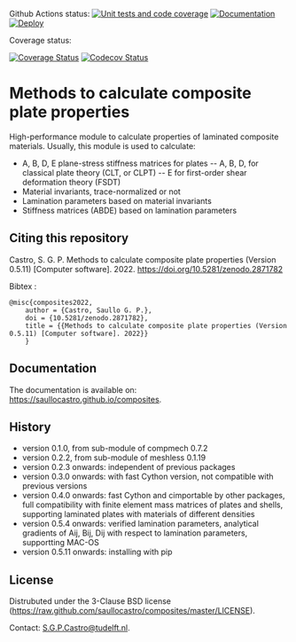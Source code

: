 Github Actions status:
[![Unit tests and code coverage](https://github.com/saullocastro/composites/actions/workflows/pytest_and_coverage.yml/badge.svg)](https://github.com/saullocastro/composites/actions/workflows/pytest_and_coverage.yml)
[![Documentation](https://github.com/saullocastro/composites/actions/workflows/auto_doc.yml/badge.svg)](https://github.com/saullocastro/composites/actions/workflows/auto_doc.yml)
[![Deploy](https://github.com/saullocastro/composites/actions/workflows/pythonpublish.yml/badge.svg)](https://github.com/saullocastro/composites/actions/workflows/pythonpublish.yml)

Coverage status:

[![Coverage Status](https://coveralls.io/repos/github/saullocastro/composites/badge.png?branch=master)](https://coveralls.io/github/saullocastro/composites?branch=master)
[![Codecov Status](https://codecov.io/gh/saullocastro/composites/branch/master/graph/badge.svg?token=KD9D8G8D2P)](https://codecov.io/gh/saullocastro/composites)


Methods to calculate composite plate properties
===============================================

High-performance module to calculate properties of laminated composite
materials. Usually, this module is used to calculate:

- A, B, D, E plane-stress stiffness matrices for plates
-- A, B, D, for classical plate theory (CLT, or CLPT)
-- E for first-order shear deformation theory (FSDT)
- Material invariants, trace-normalized or not
- Lamination parameters based on material invariants
- Stiffness matrices (ABDE) based on lamination parameters


Citing this repository
----------------------

Castro, S. G. P. Methods to calculate composite plate properties (Version
0.5.11) [Computer software]. 2022. https://doi.org/10.5281/zenodo.2871782

Bibtex :
    
    @misc{composites2022,
        author = {Castro, Saullo G. P.},
        doi = {10.5281/zenodo.2871782},
        title = {{Methods to calculate composite plate properties (Version 0.5.11) [Computer software]. 2022}}
        }

Documentation
-------------

The documentation is available on: https://saullocastro.github.io/composites.


History
-------

- version 0.1.0, from sub-module of compmech 0.7.2
- version 0.2.2, from sub-module of meshless 0.1.19
- version 0.2.3 onwards: independent of previous packages
- version 0.3.0 onwards: with fast Cython version, not compatible with previous versions
- version 0.4.0 onwards: fast Cython and cimportable by other packages, full
  compatibility with finite element mass matrices of plates and shells,
  supporting laminated plates with materials of different densities
- version 0.5.4 onwards: verified lamination parameters, analytical gradients
  of Aij, Bij, Dij with respect to lamination parameters, supportting MAC-OS
- version 0.5.11 onwards: installing with pip
  

License
-------
Distrubuted under the 3-Clause BSD license
(https://raw.github.com/saullocastro/composites/master/LICENSE).

Contact: S.G.P.Castro@tudelft.nl.

